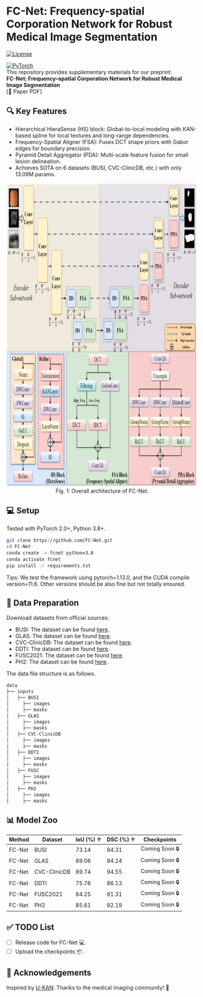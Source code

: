 # FC-Net: Frequency-spatial Corporation Network for Robust Medical Image Segmentation
  [![License](https://img.shields.io/badge/License-MIT-green)](LICENSE)</p>
  [![PyTorch](https://img.shields.io/badge/PyTorch-2.0+-ee4c2c)](https://pytorch.org/)  
This repository provides supplementary materials for our preprint:  
**FC-Net: Frequency–spatial Corporation Network for Robust Medical Image Segmentation**  
[📄 Paper PDF]

## 🔍 Key Features
- Hierarchical HieraSense (HS) block: Global-to-local modeling with KAN-based spline for local textures and long-range dependencies.
- Frequency-Spatial Aligner (FSA): Fuses DCT shape priors with Gabor edges for boundary precision.
- Pyramid Detail Aggregator (PDA): Multi-scale feature fusion for small lesion delineation.
- Achieves SOTA on 6 datasets (BUSI, CVC-ClinicDB, etc.) with only 13.09M params.

<p align="center">
  <img src="./assets/fig1.png" alt="" width="800" height="800">
  <br>Fig. 1: Overall architecture of FC-Net.
</p>


## 💻 Setup
Tested with PyTorch 2.0+, Python 3.8+.
```bash
git clone https://github.com/FC-Net.git
cd FC-Net
conda create -n fcnet python=3.8
conda activate fcnet
pip install -r requirements.txt
```
Tips: We test the framework using pytorch=1.13.0, and the CUDA compile version=11.6. Other versions should be also fine but not totally ensured.

## 📁 Data Preparation
Download datasets from official sources:
- BUSI: The dataset can be found [here](https://scholar.cu.edu.eg/?q=afahmy/pages/dataset).
- GLAS: The dataset can be found [here](https://academictorrents.com/details/208814dd113c2b0a242e74e832ccac28fcff74e5).
- CVC-ClinicDB: The dataset can be found [here](https://polyp.grand-challenge.org/CVCClinicDB/).
- DDTI: The dataset can be found [here](https://drive.google.com/file/d/1wwlsEhwfSyvQsJBRjeDLhUjqZh8eaH2R/view).
- FUSC2021: The dataset can be found [here](https://fusc.grand-challenge.org/FUSeg-2021/).
- PH2: The dataset can be found [here](https://www.kaggle.com/datasets/athina123/ph2dataset).

The data file structure is as follows.
```
data
├── inputs
│   ├── BUSI
│     ├── images
|     ├── masks
│   ├── GLAS
│     ├── images
|     ├── masks
│   ├── CVC-ClinicDB
│     ├── images
|     ├── masks
│   ├── DDTI
│     ├── images
|     ├── masks
│   ├── FUSC
│     ├── images
|     ├── masks
│   ├── PH2
│     ├── images
|     ├── masks
```
## 📊 Model Zoo
|Method| Dataset | IoU (%) ↑ | DSC (%) ↑  | Checkpoints |
|-----|------|-----|-----|-----|
|FC-Net| BUSI | 73.14 | 84.31 | Coming Soon 🔒 |
|FC-Net| GLAS | 89.06 | 94.24 | Coming Soon 🔒 |
|FC-Net| CVC-ClinicDB | 89.74 | 94.55 | Coming Soon 🔒 |
|FC-Net| DDTI | 75.76 | 86.13 | Coming Soon 🔒 |
|FC-Net| FUSC2021 | 84.25 | 91.31 | Coming Soon 🔒 |
|FC-Net| PH2 | 85.61 | 92.19 | Coming Soon 🔒 |

## ✅ TODO List
- [ ] Release code for FC-Net 💻.
- [ ] Upload the checkpoints 📦.

## 🙏 Acknowledgements
Inspired by [U-KAN](https://github.com/CUHK-AIM-Group/U-KAN). Thanks to the medical imaging community! 🌟
